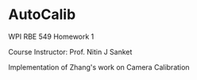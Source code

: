 # AutoCalib
WPI RBE 549 Homework 1

Course Instructor: Prof. Nitin J Sanket

Implementation of Zhang's work on Camera Calibration
